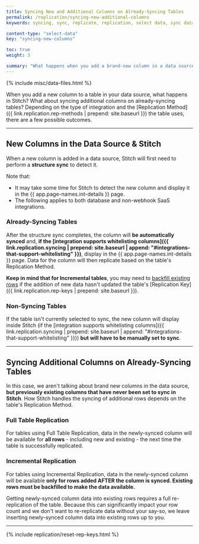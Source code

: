 ```yaml
---
title: Syncing New and Additional Columns on Already-Syncing Tables
permalink: /replication/syncing-new-additional-columns
keywords: syncing, sync, replicate, replication, select data, sync data, sync table, sync column, add new columns, sync new column, add additional columns

content-type: "select-data"
key: "syncing-new-columns"

toc: true
weight: 3

summary: "What happens when you add a brand-new column in a data source or you want to sync additional columns on an already-syncing table? How will your row count be impacted? In this guide, we cover how Stitch handles new columns, what you can expect for existing rows, and how to backfill data."
---
```

{% include misc/data-files.html %}

When you add a new column to a table in your data source, what happens in Stitch? What about syncing additional columns on already-syncing tables? Depending on the type of integration and the [Replication Method]({{ link.replication.rep-methods | prepend: site.baseurl }}) the table uses, there are a few possible outcomes.

---

## New Columns in the Data Source & Stitch

When a new column is added in a data source, Stitch will first need to perform a **structure sync** to detect it.

Note that:

- It may take some time for Stitch to detect the new column and display it in the {{ app.page-names.int-details }} page.
- The following applies to both database and non-webhook SaaS integrations.

### Already-Syncing Tables
After the structure sync completes, the column will **be automatically synced** and, **if the [integration supports whitelisting columns]({{ link.replication.syncing | prepend: site.baseurl | append: "#integrations-that-support-whitelisting" }})**, display in the {{ app.page-names.int-details }} page. Data for the column will then replicate based on the table's Replication Method.

**Keep in mind that for Incremental tables**, you may need to [backfill existing rows](#backfilling-existing-rows) if the addition of new data hasn't updated the table's [Replication Key]({{ link.replication.rep-keys | prepend: site.baseurl }}).

### Non-Syncing Tables
If the table isn't currently selected to sync, the new column will display inside Stitch (if the [integration supports whitelisting columns]({{ link.replication.syncing | prepend: site.baseurl | append: "#integrations-that-support-whitelisting" }})) **but will have to be manually set to sync**.

---

## Syncing Additional Columns on Already-Syncing Tables

In this case, we aren't talking about brand new columns in the data source, **but previously existing columns that have never been set to sync in Stitch**. How Stitch handles the syncing of additional rows depends on the table's Replication Method.

### Full Table Replication

For tables using Full Table Replication, data in the newly-synced column will be available for **all rows** - including new and existing - the next time the table is successfully replicated.

### Incremental Replication

For tables using Incremental Replication, data in the newly-synced column will be available **only for rows added AFTER the column is synced. Existing rows must be backfilled to make the data available.**

Getting newly-synced column data into existing rows requires a full re-replication of the table. Because this can significantly impact your row count and we don't want to re-replicate data without your say-so, we leave inserting newly-synced column data into existing rows up to you.

---

{% include replication/reset-rep-keys.html %}